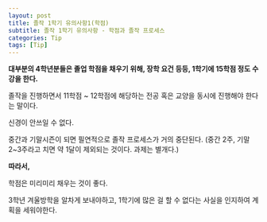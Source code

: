 ```yaml
---
layout: post
title: 졸작 1학기 유의사항1(학점)
subtitle: 졸작 1학기 유의사항 - 학점과 졸작 프로세스
categories: Tip
tags: [Tip]
---
```


**대부분의 4학년분들은 졸업 학점을 채우기 위해, 장학 요건 등등, 1학기에 15학점 정도 수강을 한다.**



졸작을 진행하면서 11학점 ~ 12학점에 해당하는 전공 혹은 교양을 동시에 진행해야 한다는 말이다.

신경이 안쓰일 수 없다.

중간과 기말시즌이 되면 필연적으로 졸작 프로세스가 거의 중단된다.
(중간 2주, 기말 2~3주라고 치면 약 1달이 제외되는 것이다. 과제는 별개다.)



**따라서,**

학점은 미리미리 채우는 것이 좋다.

3학년 겨울방학을 알차게 보내야하고, 1학기에 많은 걸 할 수 없다는 사실을 인지하여 계획을 세워야한다.
